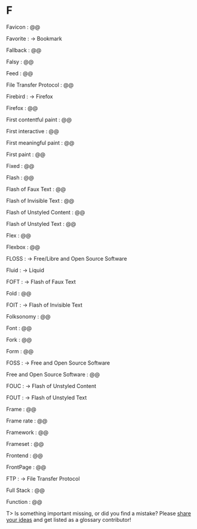 # F

Favicon
: @@

Favorite
: → Bookmark

Fallback
: @@

Falsy
: @@

Feed
: @@

File Transfer Protocol
: @@

Firebird
: → Firefox

Firefox
: @@

First contentful paint
: @@

First interactive
: @@

First meaningful paint
: @@

First paint
: @@

Fixed
: @@

Flash
: @@

Flash of Faux Text
: @@

Flash of Invisible Text
: @@

Flash of Unstyled Content
: @@

Flash of Unstyled Text
: @@

Flex
: @@

Flexbox
: @@

FLOSS
: → Free/Libre and Open Source Software

Fluid
: → Liquid

FOFT
: → Flash of Faux Text

Fold
: @@

FOIT
: → Flash of Invisible Text

Folksonomy
: @@

Font
: @@

Fork
: @@

Form
: @@

FOSS
: → Free and Open Source Software

Free and Open Source Software
: @@

FOUC
: → Flash of Unstyled Content

FOUT
: → Flash of Unstyled Text

Frame
: @@

Frame rate
: @@

Framework
: @@

Frameset
: @@

Frontend
: @@

FrontPage
: @@

FTP
: → File Transfer Protocol

Full Stack
: @@

Function
: @@

T> Is something important missing, or did you find a mistake? Please [share your ideas](https://github.com/j9t/web-development-glossary/blob/master/manuscript/f.md) and get listed as a glossary contributor!